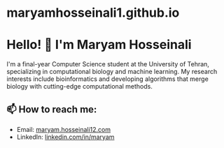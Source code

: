 # maryamhosseinali1.github.io

# Hello! 👋 I'm Maryam Hosseinali

I'm a final-year Computer Science student at the University of Tehran, specializing in computational biology and machine learning. My research interests include bioinformatics and developing algorithms that merge biology with cutting-edge computational methods. 

## 📫 How to reach me:
- Email: [maryam.hosseinali12.com](mailto:maryam.hosseinali12@gmail.com)
- LinkedIn: [linkedin.com/in/maryam]([https://linkedin.com/in/maryam](https://www.linkedin.com/in/maryam-hosseinali-20ba97285))
